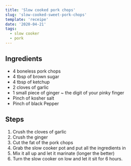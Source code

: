 ```yaml
---
title: 'Slow cooked pork chops'
slug: 'slow-cooked-sweet-pork-chops'
template: 'receipe'
date: '2020-04-21'
tags:
  - slow cooker
  - pork
---
```


## Ingredients

- 4 boneless pork chops
- 4 tbsp of brown sugar
- 4 tbsp of ketchup
- 2 cloves of garlic
- 1 small piece of ginger ~ the digit of your pinky finger
- Pinch of kosher salt
- Pinch of black Pepper

## Steps

1. Crush the cloves of garlic
2. Crush the ginger
3. Cut the fat of the pork chops
4. Grab the slow cooker pot and put all the ingredients in
5. Mix it all up and let it marinate (longer the better)
6. Turn the slow cooker on low and let it sit for 6 hours.
